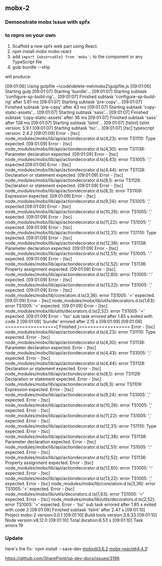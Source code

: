 ## mobx-2

### Demonstrate mobx issue with spfx


### to repro on your own

1. Scaffold a new spfx web part using React.
2. npm install mobx mobx-react
3. add `import {observable} from 'mobx';` to the component or any TypeScript file
4. gulp bundle --ship


will produce:

[09:01:06] Using gulpfile ~\code\delete-me\mobx2\gulpfile.js
[09:01:06] Starting gulp
[09:01:07] Starting 'bundle'...
[09:01:07] Starting subtask 'configure-sp-build-rig'...
[09:01:07] Finished subtask 'configure-sp-build-rig' after 5.61 ms
[09:01:07] Starting subtask 'pre-copy'...
[09:01:07] Finished subtask 'pre-copy' after 43 ms
[09:01:07] Starting subtask 'copy-static-assets'...
[09:01:07] Starting subtask 'sass'...
[09:01:07] Finished subtask 'copy-static-assets' after 36 ms
[09:01:07] Finished subtask 'sass' after 138 ms
[09:01:07] Starting subtask 'tslint'...
[09:01:07] [tslint] tslint version: 5.9.1
[09:01:07] Starting subtask 'tsc'...
[09:01:07] [tsc] typescript version: 2.4.2
[09:01:09] Error - [tsc] node_modules/mobx/lib/api/actiondecorator.d.ts(4,23): error TS1110: Type expected.
[09:01:09] Error - [tsc] node_modules/mobx/lib/api/actiondecorator.d.ts(4,30): error TS1138: Parameter declaration expected.
[09:01:09] Error - [tsc] node_modules/mobx/lib/api/actiondecorator.d.ts(4,43): error TS1005: ';' expected.[09:01:09] Error - [tsc] node_modules/mobx/lib/api/actiondecorator.d.ts(4,44): error TS1128: Declaration or statement expected.
[09:01:09] Error - [tsc] node_modules/mobx/lib/api/actiondecorator.d.ts(8,1): error TS1128: Declaration or statement expected.
[09:01:09] Error - [tsc] node_modules/mobx/lib/api/actiondecorator.d.ts(8,3): error TS1109: Expression expected.
[09:01:09] Error - [tsc] node_modules/mobx/lib/api/actiondecorator.d.ts(9,24): error TS1005: ',' expected.[09:01:09] Error - [tsc] node_modules/mobx/lib/api/actiondecorator.d.ts(10,26): error TS1005: ',' expected.
[09:01:09] Error - [tsc] node_modules/mobx/lib/api/actiondecorator.d.ts(11,22): error TS1005: ',' expected.
[09:01:09] Error - [tsc] node_modules/mobx/lib/api/actiondecorator.d.ts(12,31): error TS1110: Type expected.
[09:01:09] Error - [tsc] node_modules/mobx/lib/api/actiondecorator.d.ts(12,38): error TS1138: Parameter declaration expected.
[09:01:09] Error - [tsc] node_modules/mobx/lib/api/actiondecorator.d.ts(12,51): error TS1005: ':' expected.
[09:01:09] Error - [tsc] node_modules/mobx/lib/api/actiondecorator.d.ts(12,52): error TS1136: Property assignment expected.
[09:01:09] Error - [tsc] node_modules/mobx/lib/api/actiondecorator.d.ts(12,60): error TS1005: ':' expected.
[09:01:09] Error - [tsc] node_modules/mobx/lib/api/actiondecorator.d.ts(13,22): error TS1005: ',' expected.
[09:01:09] Error - [tsc] node_modules/mobx/lib/core/atom.d.ts(3,36): error TS1005: '=' expected.
[09:01:09] Error - [tsc] node_modules/mobx/lib/utils/decorators.d.ts(1,63): error TS1005: '=' expected.
[09:01:09] Error - [tsc] node_modules/mobx/lib/utils/decorators.d.ts(2,52): error TS1005: '=' expected.
[09:01:09] Error - 'tsc' sub task errored after 1.85 s
 exited with code 2
[09:01:09] 'bundle' errored after 2.15 s
[09:01:09]
[09:01:09] ==================[ Finished ]==================
Error - [tsc] node_modules/mobx/lib/api/actiondecorator.d.ts(4,23): error TS1110: Type expected.
Error - [tsc] node_modules/mobx/lib/api/actiondecorator.d.ts(4,30): error TS1138: Parameter declaration expected.
Error - [tsc] node_modules/mobx/lib/api/actiondecorator.d.ts(4,43): error TS1005: ';' expected.
Error - [tsc] node_modules/mobx/lib/api/actiondecorator.d.ts(4,44): error TS1128: Declaration or statement expected.
Error - [tsc] node_modules/mobx/lib/api/actiondecorator.d.ts(8,1): error TS1128: Declaration or statement
expected.
Error - [tsc] node_modules/mobx/lib/api/actiondecorator.d.ts(8,3): error TS1109: Expression expected.
Error - [tsc] node_modules/mobx/lib/api/actiondecorator.d.ts(9,24): error TS1005: ',' expected.
Error - [tsc] node_modules/mobx/lib/api/actiondecorator.d.ts(10,26): error TS1005: ',' expected.
Error - [tsc] node_modules/mobx/lib/api/actiondecorator.d.ts(11,22): error TS1005: ',' expected.
Error - [tsc] node_modules/mobx/lib/api/actiondecorator.d.ts(12,31): error TS1110: Type expected.
Error - [tsc] node_modules/mobx/lib/api/actiondecorator.d.ts(12,38): error TS1138: Parameter declaration expected.
Error - [tsc] node_modules/mobx/lib/api/actiondecorator.d.ts(12,51): error TS1005: ':' expected.
Error - [tsc] node_modules/mobx/lib/api/actiondecorator.d.ts(12,52): error TS1136: Property assignment expected.
Error - [tsc] node_modules/mobx/lib/api/actiondecorator.d.ts(12,60): error TS1005: ':' expected.
Error - [tsc] node_modules/mobx/lib/api/actiondecorator.d.ts(13,22): error TS1005: ',' expected.
Error - [tsc] node_modules/mobx/lib/core/atom.d.ts(3,36): error TS1005: '=' expected.
Error - [tsc] node_modules/mobx/lib/utils/decorators.d.ts(1,63): error TS1005: '=' expected.
Error - [tsc] node_modules/mobx/lib/utils/decorators.d.ts(2,52): error TS1005: '=' expected.
Error - 'tsc' sub task errored after 1.85 s
 exited with code 2
[09:01:09] Finished subtask 'tslint' after 2.47 s
[09:01:10] Project mobx-2 version:0.0.1
[09:01:10] Build tools version:3.8.33
[09:01:10] Node version:v8.12.0
[09:01:10] Total duration:6.53 s
[09:01:10] Task errors:19



### Update

here's the fix: 
`npm install --save-dev mobx@3.6.2 mobx-react@4.4.3'

https://github.com/SharePoint/sp-dev-docs/issues/3196

